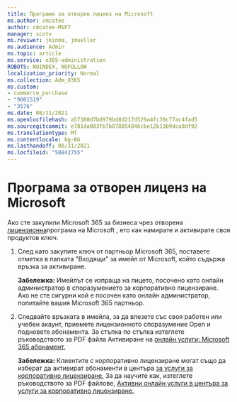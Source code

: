 ```yaml
---
title: Програма за отворен лиценз на Microsoft
ms.author: cmcatee
author: cmcatee-MSFT
manager: scotv
ms.reviwer: jkinma, jmueller
ms.audience: Admin
ms.topic: article
ms.service: o365-administration
ROBOTS: NOINDEX, NOFOLLOW
localization_priority: Normal
ms.collection: Adm_O365
ms.custom:
- commerce_purchase
- "9001519"
- "3576"
ms.date: 08/11/2021
ms.openlocfilehash: a57380d7bd979bd8d217d529a4fc39c77ac4fad5
ms.sourcegitcommit: e781da003fb7b878854846cbe12b13b9dca8df92
ms.translationtype: MT
ms.contentlocale: bg-BG
ms.lasthandoff: 08/31/2021
ms.locfileid: "58842755"
---
```

# <a name="microsoft-open-license-program"></a>Програма за отворен лиценз на Microsoft

Ако сте закупили Microsoft 365 за бизнеса чрез отворена [лицензионна](https://go.microsoft.com/fwlink/p/?LinkID=613298)програма на Microsoft , ето как намирате и активирате своя продуктов ключ.

1. След като закупите ключ от партньор Microsoft 365, поставете отметка в папката "Входящи" за имейл от Microsoft, който съдържа връзка за активиране.

    **Забележка:** Имейлът се изпраща на лицето, посочено като онлайн администратор в споразумението за корпоративно лицензиране. Ако не сте сигурни кой е посочен като онлайн администратор, попитайте вашия Microsoft 365 партньор.
1. Следвайте връзката в имейла, за да влезете със своя работен или учебен акаунт, приемете лицензионното споразумение Open и подновете абонамента. За стъпка по стъпка изтеглете ръководството за PDF файла Активиране на [онлайн услуги: Microsoft 365 абонамент.](https://go.microsoft.com/fwlink/p/?LinkId=618100)

    **Забележка:** Клиентите с корпоративно лицензиране могат също да изберат да активират абонаменти в центъра [за услуги за корпоративно лицензиране.](https://go.microsoft.com/fwlink/p/?LinkID=282016) За да научите как, изтеглете ръководството за PDF файлове, [Активни онлайн услуги в центъра за услуги за корпоративно лицензиране.](https://go.microsoft.com/fwlink/p/?LinkId=618096)